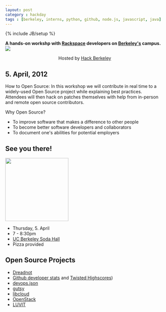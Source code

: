 ```yaml
---
layout: post
category : hackday
tags : [berkeley, interns, python, github, node.js, javascript, java]
---
```

{% include JB/setup %}

<div class="topinfo center alert"><b>A hands-on workshp with <a href="http://rackspace.com">Rackspace</a> developers on <a href="http://berkeley.edu/">Berkeley's</a> campus.</b></div>

<img style="margin:auto; display: block;" src="{{ ASSET_PATH }}twitter/img/berkeley.jpg">

<p style="text-align: center;">Hosted by <a href="http://hackersatberkeley.com/">Hack Berkeley</a></p>

## 5. April, 2012


<p>How to Open Source: In this workshop we will contribute in real time to a
widely-used Open Source project while explaining best practices. Attendees
will then hack on patches themselves with help from in-person and remote
open source contributors.</p>

<p>Why Open Source?</p>
<ul>
<li> To improve software that makes a difference to other people</li>
<li> To become better software developers and collaborators</li>
<li> To document one's abilities for potential employers</li>
</ul>

<!--
<ul class="unstyled">
  <li><b>10.00</b>am: Start Hacking</li>
  <li><b>5.30</b>pm: Rackspace Tech Talk and Q&A</li>
  <li><b>6.00</b>pm: Demos</li>
</ul>
-->

## See you there!

<img src="http://www.eecs.berkeley.edu/Campus/Directions/soda.gif" width="200px">

<ul class="unstyled">
  <li>Thursday, 5. April</li>
  <li>7 - 8:30pm</li>
  <li><a href="http://maps.google.com/maps?q=Soda+Hall,+Berkeley,+CA,+United+States">UC Berkeley Soda Hall</a></li>
  <li>Pizza provided</li>
</ul>

## Open Source Projects

- [Dreadnot][Dreadnot]
- [Github developer stats][developer-stats] and [Twisted Highscores][highscores])
- [devops.json][devops.json]
- [gutsy][gutsy]
- [libcloud][libcloud]
- [OpenStack][OpenStack]
- [LUVIT][luvit]

[Dreadnot]: http://github.com/racker/dreadnot
[OpenStack]: http://openstack.org/ 
[developer-stats]: https://github.com/hacktheplanet/developer-stats
[devops.json]: https://github.com/racker/devops.json
[gutsy]: https://github.com/racker/gutsy
[highscores]: http://twistedmatrix.com/highscores/
[libcloud]: https://libcloud.apache.org
[luvit]: http://luvit.io

